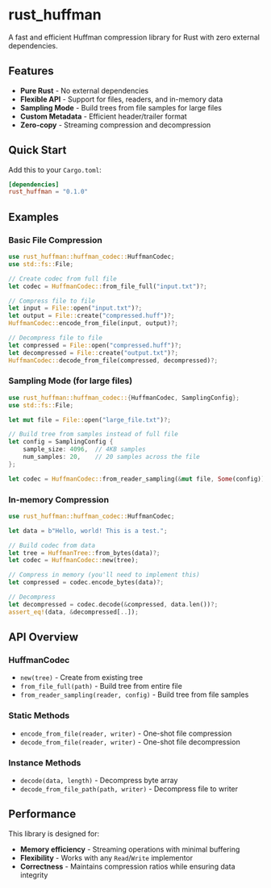# rust_huffman

A fast and efficient Huffman compression library for Rust with zero external dependencies.

## Features

- **Pure Rust** - No external dependencies
- **Flexible API** - Support for files, readers, and in-memory data
- **Sampling Mode** - Build trees from file samples for large files
- **Custom Metadata** - Efficient header/trailer format
- **Zero-copy** - Streaming compression and decompression

## Quick Start

Add this to your `Cargo.toml`:

```toml
[dependencies]
rust_huffman = "0.1.0"
```

## Examples

### Basic File Compression

```rust
use rust_huffman::huffman_codec::HuffmanCodec;
use std::fs::File;

// Create codec from full file
let codec = HuffmanCodec::from_file_full("input.txt")?;

// Compress file to file
let input = File::open("input.txt")?;
let output = File::create("compressed.huff")?;
HuffmanCodec::encode_from_file(input, output)?;

// Decompress file to file  
let compressed = File::open("compressed.huff")?;
let decompressed = File::create("output.txt")?;
HuffmanCodec::decode_from_file(compressed, decompressed)?;
```

### Sampling Mode (for large files)

```rust
use rust_huffman::huffman_codec::{HuffmanCodec, SamplingConfig};
use std::fs::File;

let mut file = File::open("large_file.txt")?;

// Build tree from samples instead of full file
let config = SamplingConfig {
    sample_size: 4096,  // 4KB samples
    num_samples: 20,    // 20 samples across the file
};

let codec = HuffmanCodec::from_reader_sampling(&mut file, Some(config))?;
```

### In-memory Compression

```rust
use rust_huffman::huffman_codec::HuffmanCodec;

let data = b"Hello, world! This is a test.";

// Build codec from data
let tree = HuffmanTree::from_bytes(data)?;
let codec = HuffmanCodec::new(tree);

// Compress in memory (you'll need to implement this)
let compressed = codec.encode_bytes(data)?;

// Decompress
let decompressed = codec.decode(&compressed, data.len())?;
assert_eq!(data, &decompressed[..]);
```

## API Overview

### HuffmanCodec

- `new(tree)` - Create from existing tree
- `from_file_full(path)` - Build tree from entire file
- `from_reader_sampling(reader, config)` - Build tree from file samples

### Static Methods

- `encode_from_file(reader, writer)` - One-shot file compression
- `decode_from_file(reader, writer)` - One-shot file decompression

### Instance Methods  

- `decode(data, length)` - Decompress byte array
- `decode_from_file_path(path, writer)` - Decompress file to writer

## Performance

This library is designed for:
- **Memory efficiency** - Streaming operations with minimal buffering
- **Flexibility** - Works with any `Read`/`Write` implementor
- **Correctness** - Maintains compression ratios while ensuring data integrity